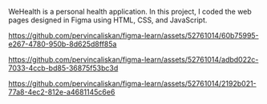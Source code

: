 WeHealth is a personal health application. In this project, I coded the web pages designed in Figma using HTML, CSS, and JavaScript.


https://github.com/pervincaliskan/figma-learn/assets/52761014/60b75995-e267-4780-950b-8d625d8ff85a


https://github.com/pervincaliskan/figma-learn/assets/52761014/adbd022c-7033-4ccb-bd85-36875f53bc3d


https://github.com/pervincaliskan/figma-learn/assets/52761014/2192b021-77a8-4ec2-812e-a4681145c6e6

